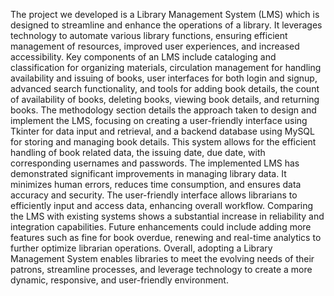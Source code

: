 The project we developed is a Library Management System (LMS) which is designed to streamline and enhance the operations of a library. It leverages technology to automate various library functions, ensuring efficient management of resources, improved user experiences, and increased accessibility. 
Key components of an LMS include cataloging and classification for organizing materials, circulation management for handling availability and issuing of books, user interfaces for both login and signup, advanced search functionality, and tools for adding book details, the count of availability of books, deleting books, viewing book details, and returning books. The methodology section details the approach taken to design and implement the LMS, focusing on creating a user-friendly interface using Tkinter for data input and retrieval, and a backend database using MySQL for storing and managing book details. This system allows for the efficient handling of book related data, the issuing date, due date, with corresponding usernames and passwords.
The implemented LMS has demonstrated significant improvements in managing library data. It minimizes human errors, reduces time consumption, and ensures data accuracy and security. The user-friendly interface allows librarians to efficiently input and access data, enhancing overall workflow. Comparing the LMS with existing systems shows a substantial increase in reliability and integration capabilities. Future enhancements could include adding more features such as fine for book overdue, renewing and real-time analytics to further optimize librarian operations.
Overall, adopting a Library Management System enables libraries to meet the evolving needs of their patrons, streamline processes, and leverage technology to create a more dynamic, responsive, and user-friendly environment.

